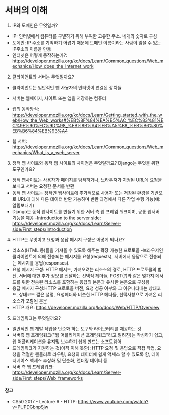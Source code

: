 # 서버의 이해

1. IP와 도메인은 무엇일까?
- IP: 인터넷에서 컴퓨터를 구별하기 위해 부여한 고유한 주소. 네개의 숫자로 구성 
- 도메인: IP 주소를 기억하기 어렵기 때문에 도메인 이름이라는 사람이 읽을 수 있는 IP주소의 이름을 만듦
- 인터넷은 어떻게 동작하는가?: https://developer.mozilla.org/ko/docs/Learn/Common_questions/Web_mechanics/How_does_the_Internet_work

2. 클라이언트와 서버는 무엇일까요?

- 클라이언트는 일반적인 웹 사용자의 인터넷이 연결된 장치들
- 서버는 웹페이지, 사이트 또는 앱을 저장하는 컴퓨터

- 웹의 동작방식: https://developer.mozilla.org/ko/docs/Learn/Getting_started_with_the_web/How_the_Web_works#%EB%8F%84%EA%B5%AC_%EC%83%81%EC%9E%90%EC%9D%98_%EB%8B%A4%EB%A5%B8_%EB%B6%80%EB%B6%84%EB%93%A4
- 웹 서버: https://developer.mozilla.org/ko/docs/Learn/Common_questions/Web_mechanics/What_is_a_web_server

3. 정적 웹 사이트와 동적 웹 사이트의 차이점은 무엇일까요? Django는 무엇을 위한 도구인가요?
- 정적 웹사이트는 사용자가 페이지를 탐색하거나, 브라우저가 지정된 URL에 요청을 보내고 서버는 요청한 문서를 반환
- 동적 웹 사이트는 정적인 웹사이트에 추가적으로 사용자 또는 저장된 환경을 기반으로 URL에 대해 다른 데이터 반환 가능하며 반환 과정에서 다른 작업 수행 가능(예: 알림보내기)
- Django는 동적 웹사이트를 만들기 위한 서버 측 웹 프레임 워크이며, 공통 웹서버 기능을 제공
-Introduction to the server side: https://developer.mozilla.org/ko/docs/Learn/Server-side/First_steps/Introduction

4. HTTP는 무엇이고 요청과 응답 메시지 구성은 어떻게 되나요?
- 리소스(HTML 등)들을 가져올 수 있도록 해주는 확장 가능한 프로토콜
-브라우저인 클라이언트에 의해 전송되는 메시지를 요청(requests), 서버에서 응답으로 전송되는 메시지를 응답(responses).
- 요청 메시지 구성: HTTP 메서드, 가져오려는 리소스의 경로, HTTP 프로토콜의 법전, 서버에 대한 추가 정보를 전달하는 선택적 헤더들, POST(?)와 같은 몇가지 메서드를 위한 전송된 리소스를 포함하는 응답의 본문과 유사한 본문으로 구성됨
- 응답 메시지 구성:HTTP 프로토콜 버전, 요청 성공 여부와 그 이유나타내는 상태코드, 상태코드 짧은 설명, 요청헤더와 비슷한 HTTP 헤더들, 선택사항으로 가져온 리소스가 포함된 본문
- HTTP 개요: https://developer.mozilla.org/ko/docs/Web/HTTP/Overview


5. 프레임워크는 무엇일까요?
- 일반적인 웹 개발 작업을 단순화 하는 도구와 라이브러리를 제공하는 것
- 서버측 웹 프레임워크("웹 어플리케이션 프레임워크"라고 알려진)는 작성하기 쉽고, 웹 어플리케이션을 유지및 보수하기 쉽게 만드는 소프트웨어
- 프레임워크가 지원하는 것(아직 이해 못함): HTTP 요청 및 응답으로 직접 작업, 요청을 적절한 핸들러로 라우팅, 요청의 데이터에 쉽게 액세스 할 수 있도록 함,  데이터베이스 액세스 추상화 및 단순화, 랜더링 데이터 등
- 서버 측 웹 프레임워크: https://developer.mozilla.org/ko/docs/Learn/Server-side/First_steps/Web_frameworks

#### 참고
- CS50 2017 - Lecture 6 - HTTP: https://www.youtube.com/watch?v=PUPDGbnpSjw